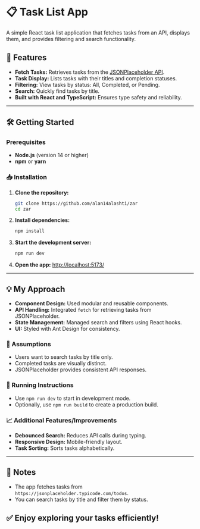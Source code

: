 # 📋 Task List App

A simple React task list application that fetches tasks from an API, displays them, and provides filtering and search functionality.

## 🚀 Features
- **Fetch Tasks:** Retrieves tasks from the [JSONPlaceholder API](https://jsonplaceholder.typicode.com/todos).
- **Task Display:** Lists tasks with their titles and completion statuses.
- **Filtering:** View tasks by status: All, Completed, or Pending.
- **Search:** Quickly find tasks by title.
- **Built with React and TypeScript:** Ensures type safety and reliability.

---

## 🛠️ Getting Started
### Prerequisites
- **Node.js** (version 14 or higher)
- **npm** or **yarn**

### 📥 Installation
1. **Clone the repository:**
   ```bash
   git clone https://github.com/alan14alashti/zar
   cd zar
   ```
2. **Install dependencies:**
   ```bash
   npm install
   ```
3. **Start the development server:**
   ```bash
   npm run dev
   ```
4. **Open the app:** [http://localhost:5173/](http://localhost:5173/)

---

## 💡 My Approach
- **Component Design:** Used modular and reusable components.
- **API Handling:** Integrated `fetch` for retrieving tasks from JSONPlaceholder.
- **State Management:** Managed search and filters using React hooks.
- **UI:** Styled with Ant Design for consistency.

### 📝 Assumptions
- Users want to search tasks by title only.
- Completed tasks are visually distinct.
- JSONPlaceholder provides consistent API responses.

### 🚀 Running Instructions
- Use `npm run dev` to start in development mode.
- Optionally, use `npm run build` to create a production build.

### 📈 Additional Features/Improvements
- **Debounced Search:** Reduces API calls during typing.
- **Responsive Design:** Mobile-friendly layout.
- **Task Sorting:** Sorts tasks alphabetically.

---

## 📌 Notes
- The app fetches tasks from `https://jsonplaceholder.typicode.com/todos`.
- You can search tasks by title and filter them by status.

## ✅ Enjoy exploring your tasks efficiently!

